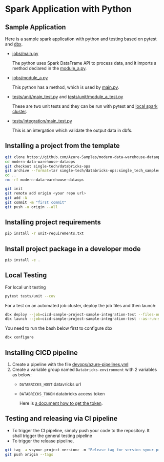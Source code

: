 # Spark Application with Python

## Sample Application

Here is a sample spark application with python and testing based on pytest and [dbx](https://github.com/databrickslabs/dbx).

- [jobs/main.py](./jobs/main.py)

    The python uses Spark DataFrame API to process data, and it imports a method declared in the [module_a.py](./jobs/common/module_a.py).

- [jobs/module_a.py](./jobs/common/module_a.py)

    This python has a method, which is used by [main.py](./jobs/main.py).

- [tests/unit/main_test.py](./tests/unit/main_test.py)
and  [tests/unit/module_a_test.py](./tests/unit/module_a_test.py)

    These are two unit tests and they can be run with pytest and [local spark cluster](https://sigdelta.com/blog/how-to-install-pyspark-locally/).

- [tests/integration/main_test.py](./tests/integration/main_test.py)

    This is an intergation which validate the output data in dbfs.

## Installing a project from the template

```bash
git clone https://github.com/Azure-Samples/modern-data-warehouse-dataops.git 
cd modern-data-warehouse-dataops
git checkout single-tech/databricks-ops
git archive --format=tar single-tech/databricks-ops:single_tech_samples/databricks/sample4_ci_cd/python | tar -x -C ../
cd ..
rm -rf modern-data-warehouse-dataops

git init
git remote add origin <your repo url>
git add -A
git commit -m "first commit"
git push -u origin --all
```

## Installing project requirements

```bash
pip install -r unit-requirements.txt
```

## Install project package in a developer mode

```bash
pip install -e .
```

## Local Testing

For local unit testing

```bash
pytest tests/unit --cov
```

For a test on an automated job cluster, deploy the job files and then launch:

```bash
dbx deploy --job=cicd-sample-project-sample-integration-test --files-only
dbx launch --job=cicd-sample-project-sample-integration-test --as-run-submit --trace
```

You need to run the bash below first to configure dbx

```bash
dbx configure
```

## Installing CICD pipeline

1. Create a pipeline with the file [devops/azure-pipelines.yml](devops/azure-pipelines.yml)
2. Create a variable group named `Databricks-environment` with 2 variables as below:
    - `DATABRICKS_HOST` datavricks url
    - `DATABRICKS_TOKEN` databricks access token

        Here is [a document how to get the token](https://docs.databricks.com/dev-tools/api/latest/authentication.html#generate-a-personal-access-token).

## Testing and releasing via CI pipeline

- To trigger the CI pipeline, simply push your code to the repository. It shall trigger the general testing pipeline
- To trigger the release pipeline,

```bash
git tag -a v<your-project-version> -m "Release tag for version <your-project-version>"
git push origin --tags
```
